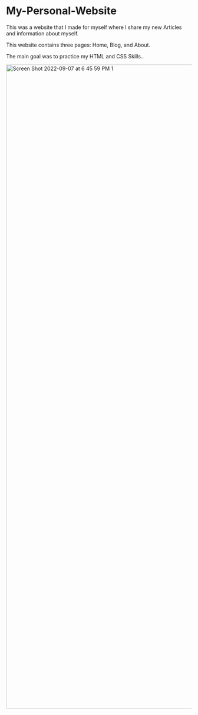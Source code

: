 # My-Personal-Website
This was a website that I made for myself where I share my new Articles and information about myself.


This website contains three pages: Home, Blog, and About.

The main goal was to practice my HTML and CSS Skills..

<img width="1747" alt="Screen Shot 2022-09-07 at 6 45 59 PM 1" src="https://user-images.githubusercontent.com/96601148/188996540-f39573c3-e225-47ad-887c-f5891f92318f.png">
